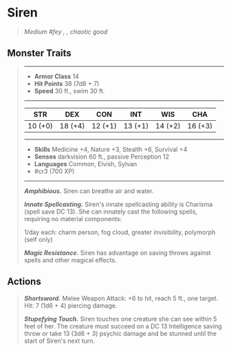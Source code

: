 # Siren
>*Medium #fey , , chaotic good*
## Monster Traits
>___
>- **Armor Class** 14
>- **Hit Points** 38 (7d8 + 7)
>- **Speed** 30 ft., swim 30 ft.
>___
>|STR|DEX|CON|INT|WIS|CHA|
>|:---:|:---:|:---:|:---:|:---:|:---:|
>|10 (+0)|18 (+4)|12 (+1)|13 (+1)|14 (+2)|16 (+3)|
>___
>- **Skills** Medicine +4, Nature +3, Stealth +6, Survival +4
>- **Senses** darkvision 60 ft., passive Perception 12
>- **Languages** Common, Elvish, Sylvan
>- #cr3 (700 XP)
>___
>***Amphibious.*** Siren can breathe air and water.  
>
>***Innate Spellcasting.*** Siren's innate spellcasting ability is Charisma (spell save DC 13). She can innately cast the following spells, requiring no material components:  
>
>1/day each: charm person, fog cloud, greater invisibility, polymorph (self only)  
>
>
>***Magic Resistance.*** Siren has advantage on saving throws against spells and other magical effects.  
>
## Actions
>***Shortsword.*** Melee Weapon Attack: +6 to hit, reach 5 ft., one target. Hit: 7 (1d6 + 4) piercing damage.  
>
>***Stupefying Touch.*** Siren touches one creature she can see within 5 feet of her. The creature must succeed on a DC 13 Intelligence saving throw or take 13 (3d6 + 3) psychic damage and be stunned until the start of Siren's next turn.
